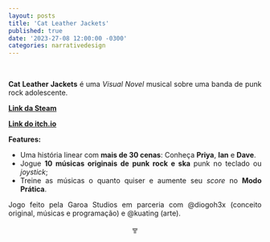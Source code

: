 ```yaml
---
layout: posts
title: 'Cat Leather Jackets'
published: true
date: '2023-27-08 12:00:00 -0300'
categories: narrativedesign
---
```



<div style="text-align:justify">
<p>⠀</p>
<p> <b>Cat Leather Jackets</b> é uma <i>Visual Novel</i> musical sobre uma banda de punk rock adolescente.</p>
<p> <b> <a href= "https://store.steampowered.com/app/1673830/Cat_Leather_Jackets/"> Link da Steam </a> </b> </p>
<p> <b> <a href= "https://diogoh3x.itch.io/clj"> Link do itch.io </a> </b> </p>
<p> <b> Features: </b> </p>
<ul>
<li>Uma história linear com <b>mais de 30 cenas</b>: Conheça <b>Priya</b>, <b>Ian</b> e <b>Dave</b>.</li>
<li>Jogue <b>10 músicas originais de punk rock e ska </b>punk no teclado ou <i>joystick</i>;</li>
<li>Treine as músicas o quanto quiser e aumente seu <i>score</i> no <b>Modo Prática</b>.</li>
</ul>
<p></p>
<p> Jogo feito pela Garoa Studios em parceria com @diogoh3x (conceito original, músicas e programação) e @kuating (arte).</p>

<p style="text-align:center"> ╦ </p>
